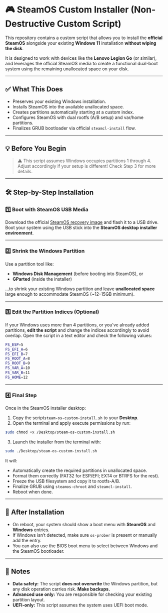 # 🎮 SteamOS Custom Installer (Non-Destructive Custom Script)

This repository contains a custom script that allows you to install the **official SteamOS** alongside your existing **Windows 11** installation **without wiping the disk**.

It is designed to work with devices like the **Lenovo Legion Go** (or similar), and leverages the official SteamOS media to create a functional dual-boot system using the remaining unallocated space on your disk.

---

## ✅ What This Does

- Preserves your existing Windows installation.
- Installs SteamOS into the available unallocated space.
- Creates partitions automatically starting at a custom index.
- Configures SteamOS with dual rootfs (A/B setup) and var/home partitions.
- Finalizes GRUB bootloader via official `steamcl-install` flow.

---

## 💡 Before You Begin

> ⚠️ This script assumes Windows occupies partitions 1 through 4.  
> Adjust accordingly if your setup is different! Check Step 3 for more details.

---

## 🛠 Step-by-Step Installation

### 1️⃣ Boot with SteamOS USB Media

Download the official [SteamOS recovery image](https://store.steampowered.com/steamos/) and flash it to a USB drive. Boot your system using the USB stick into the **SteamOS desktop installer environment**.

---

### 2️⃣ Shrink the Windows Partition

Use a partition tool like:

- **Windows Disk Management** (before booting into SteamOS), or
- **GParted** (inside the installer)

...to shrink your existing Windows partition and leave **unallocated space** large enough to accommodate SteamOS (~12–15GB minimum).

---

### 3️⃣ Edit the Partition Indices (Optional)

If your Windows uses more than 4 partitions, or you've already added partitions, **edit the script** and change the indices accordingly to avoid overlap.
Open the script in a text editor and check the following values:

```bash
FS_ESP=5
FS_EFI_A=6
FS_EFI_B=7
FS_ROOT_A=8
FS_ROOT_B=9
FS_VAR_A=10
FS_VAR_B=11
FS_HOME=12
```

---

### 4️⃣ Final Step

Once in the SteamOS installer desktop:

1. Copy the script`steam-os-custom-install.sh` to your **Desktop**.
2. Open the terminal and apply execute permissions by run:
```bash
sudo chmod +x /Desktop/steam-os-custom-install.sh
```
3. Launch the installer from the terminal with:
```bash
sudo ./Desktop/steam-os-custom-install.sh
```

It will:

- Automatically create the required partitions in unallocated space.
- Format them correctly (FAT32 for ESP/EFI; EXT4 or BTRFS for the rest).
- Freeze the USB filesystem and copy it to rootfs-A/B.
- Finalize GRUB using `steamos-chroot` and `steamcl-install`.
- Reboot when done.

---

## 🔁 After Installation

- On reboot, your system should show a boot menu with **SteamOS** and **Windows** entries.
- If Windows isn’t detected, make sure `os-prober` is present or manually add the entry.
- You can also use the BIOS boot menu to select between Windows and the SteamOS bootloader.

---

## 📢 Notes

- **Data safety:** The script **does not overwrite** the Windows partition, but any disk operation carries risk. **Make backups.**
- **Advanced use only:** You are responsible for checking your existing partition layout.
- **UEFI-only:** This script assumes the system uses UEFI boot mode.
